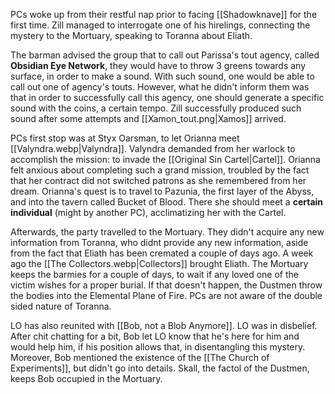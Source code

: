 PCs woke up from their restful nap prior to facing [[Shadowknave]] for the first time. Zill managed to interrogate one of his hirelings, connecting the mystery to the Mortuary, speaking to Toranna about Eliath. 

The barman advised the group that to call out Parissa's tout agency, called **Obsidian Eye Network**, they would have to throw 3 greens towards any surface, in order to make a sound. With such sound, one would be able to call out one of agency's touts. However, what he didn't inform them was that in order to successfully call this agency, one should generate a specific sound with the coins, a certain tempo. Zill successfully produced such sound after some attempts and [[Xamon_tout.png|Xamos]] arrived. 

PCs first stop was at Styx Oarsman, to let Orianna meet [[Valyndra.webp|Valyndra]].
Valyndra demanded from her warlock to accomplish the mission: to invade the [[Original Sin Cartel|Cartel]]. Orianna felt anxious about completing such a grand mission, troubled by the fact that her contract did not switched patrons as she remembered from her dream. 
Orianna's quest is to travel to Pazunia, the first layer of the Abyss, and into the tavern called Bucket of Blood. There she should meet a **certain individual** (might by another PC), acclimatizing her with the Cartel. 

Afterwards, the party travelled to the Mortuary. They didn't acquire any new information from Toranna, who didnt provide any new information, aside from the fact that Eliath has been cremated a couple of days ago. A week ago the [[The Collectors.webp|Collectors]] brought Eliath. The Mortuary keeps the barmies for a couple of days, to wait if any loved one of the victim wishes for a proper burial. If that doesn't happen, the Dustmen throw the bodies into the Elemental Plane of Fire.
PCs are not aware of the double sided nature of Toranna.

LO has also reunited with [[Bob, not a Blob Anymore]]. LO was in disbelief. After chit chatting for a bit, Bob let LO know that he's here for him and would help him, if his position allows that, in disentangling this mystery. Moreover, Bob mentioned the existence of the [[The Church of Experiments]], but didn't go into details. Skall, the factol of the Dustmen, keeps Bob occupied in the Mortuary. 
